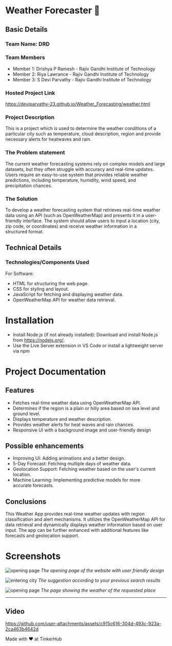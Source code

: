 # Weather Forecaster 🎯


## Basic Details
### Team Name: DRD

### Team Members
- Member 1: Drishya P Ramesh - Rajiv Gandhi Institute of Technology
- Member 2: Riya Lawrance - Rajiv Gandhi Institute of Technology
- Member 3: S Devi Parvathy - Rajiv Gandhi Institute of Technology

### Hosted Project Link
https://deviparvathy-23.github.io/Weather_Forecasting/weather.html
  
### Project Description
This is a project which is used to determine the weather conditions of a particular city such as temperature, cloud description, region and provide necessary alerts for heatwaves and rain.

### The Problem statement
The current weather forecasting systems rely on complex models and large datasets, but they often struggle with accuracy and real-time updates. Users require an easy-to-use system that provides reliable weather predictions, including temperature, humidity, wind speed, and precipitation chances.

### The Solution
To develop a weather forecasting system that retrieves real-time weather data using an API (such as OpenWeatherMap) and presents it in a user-friendly interface. The system should allow users to input a location (city, zip code, or coordinates) and receive weather information in a structured format.

## Technical Details
### Technologies/Components Used
For Software:
- HTML for structuring the web page.
- CSS for styling and layout.
- JavaScript for fetching and displaying weather data.
- OpenWeatherMap API for weather data retrieval.

# Installation
- Install Node.js (if not already installed):
    Download and install Node.js from https://nodejs.org/.
- Use the Live Server extension in VS Code or install a lightweight server via npm

# Project Documentation
## Features
- Fetches real-time weather data using OpenWeatherMap API.
- Determines if the region is a plain or hilly area based on sea level and ground level.
- Displays temperature and weather description.
- Provides weather alerts for heat waves and rain chances.
- Responsive UI with a background image and user-friendly design

## Possible enhancements
- Improving UI: Adding animations and a better design.
- 5-Day Forecast: Fetching multiple days of weather data.
- Geolocation Support: Fetching weather based on the user's current location.
- Machine Learning: Implementing predictive models for more accurate forecasts.
 ## Conclusions
 This Weather App provides real-time weather updates with region classification and alert mechanisms. It utilizes the OpenWeatherMap API for data retrieval and dynamically displays weather information based on user input. The app can be further enhanced with additional features like forecasts and geolocation support.


# Screenshots
![opening page](https://github.com/user-attachments/assets/40da13fd-a59d-4d0e-bd9d-e698b03bb1db)
*The opening page of the website with user friendly design*

![entering city](https://github.com/user-attachments/assets/a2b54c7c-01e8-49d7-877f-37db0012ab4f)
*The suggestion according to your previous search results*

![opening page](https://github.com/user-attachments/assets/60a48df0-2327-4f12-8696-59c89ad01b9e)
*The page showing the weather of the requested place*

---
## Video



https://github.com/user-attachments/assets/c915c616-304d-493c-923a-2ca463b4642d


Made with ❤️ at TinkerHub
